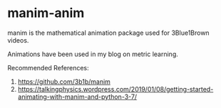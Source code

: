 # manim-anim
manim is the mathematical animation package used for 3Blue1Brown videos. 

Animations have been used in my blog on metric learning. 

Recommended References: 
1. https://github.com/3b1b/manim
2. https://talkingphysics.wordpress.com/2019/01/08/getting-started-animating-with-manim-and-python-3-7/

